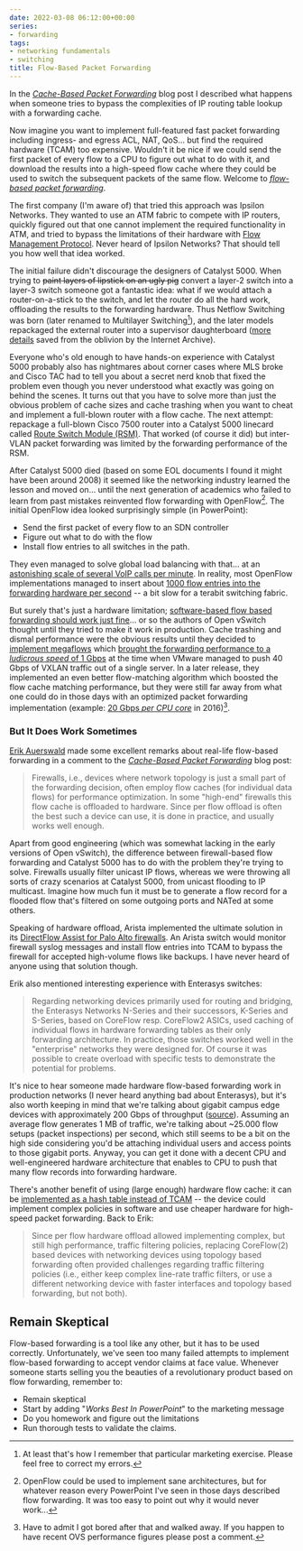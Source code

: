 ```yaml
---
date: 2022-03-08 06:12:00+00:00
series:
- forwarding
tags:
- networking fundamentals
- switching
title: Flow-Based Packet Forwarding
---
```

In the _[Cache-Based Packet Forwarding](/2022/02/cache-based-forwarding/)_ blog post I described what happens when someone tries to bypass the complexities of IP routing table lookup with a forwarding cache. 

Now imagine you want to implement full-featured fast packet forwarding including ingress- and egress ACL, NAT, QoS... but find the required hardware (TCAM) too expensive. Wouldn't it be nice if we could send the first packet of every flow to a CPU to figure out what to do with it, and download the results into a high-speed flow cache where they could be used to switch the subsequent packets of the same flow. Welcome to *[flow-based packet forwarding](/2015/12/is-flow-based-forwarding-just-marketing/)*.
<!--more-->
The first company (I'm aware of) that tried this approach was Ipsilon Networks. They wanted to use an ATM fabric to compete with IP routers, quickly figured out that one cannot implement the required functionality in ATM, and tried to bypass the limitations of their hardware with [Flow Management Protocol](https://www.rfc-editor.org/rfc/rfc1953.html). Never heard of Ipsilon Networks? That should tell you how well that idea worked.

The initial failure didn't discourage the designers of Catalyst 5000. When trying to ~~paint layers of lipstick on an ugly pig~~ convert a layer-2 switch into a layer-3 switch someone got a fantastic idea: what if we would attach a router-on-a-stick to the switch, and let the router do all the hard work, offloading the results to the forwarding hardware. Thus Netflow Switching was born (later renamed to Multilayer Switching[^MLS]), and the later models repackaged the external router into a supervisor daughterboard ([more details](https://web.archive.org/web/20200623042013/http://etutorials.org/Networking/Lan+switching+fundamentals/Chapter+3.+Catalyst+Switching+Architectures/In+the+Beginning-Catalyst+50005500+Project+Synergy/) saved from the oblivion by the Internet Archive).

Everyone who's old enough to have hands-on experience with Catalyst 5000 probably also has nightmares about corner cases where MLS broke and Cisco TAC had to tell you about a secret nerd knob that fixed the problem even though you never understood what exactly was going on behind the scenes. It turns out that you have to solve more than just the obvious problem of cache sizes and cache trashing when you want to cheat and implement a full-blown router with a flow cache. The next attempt: repackage a full-blown Cisco 7500 router into a Catalyst 5000 linecard called [Route Switch Module (RSM)](https://www.cisco.com/c/en/us/support/docs/switches/catalyst-5000-series-switches/10578-56.html#architecture). That worked (of course it did) but inter-VLAN packet forwarding was limited by the forwarding performance of the RSM.

[^MLS]: At least that's how I remember that particular marketing exercise. Please feel free to correct my errors.

After Catalyst 5000 died (based on some EOL documents I found it might have been around 2008) it seemed like the networking industry learned the lesson and moved on... until the next generation of academics who failed to learn from past mistakes reinvented flow forwarding with OpenFlow[^OF]. The initial OpenFlow idea looked surprisingly simple (in PowerPoint):

[^OF]: OpenFlow could be used to implement sane architectures, but for whatever reason every PowerPoint I've seen in those days described flow forwarding. It was too easy to point out why it would never work...

* Send the first packet of every flow to an SDN controller
* Figure out what to do with the flow
* Install flow entries to all switches in the path.

They even managed to solve global load balancing with that... at an [astonishing scale of several VoIP calls per minute](/2011/10/openflow-and-state-explosion/). In reality, most OpenFlow implementations managed to insert about [1000 flow entries into the forwarding hardware per second](/2012/01/fib-update-challenges-in-openflow/) -- a bit slow for a terabit switching fabric.

But surely that's just a hardware limitation; [software-based flow based forwarding should work just fine](/2013/04/open-vswitch-under-hood/)... or so the authors of Open vSwitch thought until they tried to make it work in production. Cache trashing and dismal performance were the obvious results until they decided to [implement megaflows](https://networkheresy.com/accelerating-open-vswitch-to-ludicrous-speed/) which [brought the forwarding performance to a *ludicrous speed* of 1 Gbps](/2014/11/open-vswitch-performance-revisited/) at the time when VMware managed to push 40 Gbps of VXLAN traffic out of a single server. In a later release, they implemented an even better flow-matching algorithm which boosted the flow cache matching performance, but they were still far away from what one could do in those days with an optimized packet forwarding implementation (example: [20 Gbps *per CPU core*](/2016/03/x86-based-switching-at-ludicrous-speed/) in 2016)[^OVSP]. 

[^OVSP]: Have to admit I got bored after that and walked away. If you happen to have recent OVS performance figures please post a comment.

### But It Does Work Sometimes

[Erik Auerswald](https://www.linkedin.com/in/erik-auerswald-2b8b73171/) made some excellent remarks about real-life flow-based forwarding in a comment to the _[Cache-Based Packet Forwarding](/2022/02/cache-based-forwarding/)_ blog post:

> Firewalls, i.e., devices where network topology is just a small part of the forwarding decision, often employ flow caches (for individual data flows) for performance optimization. In some "high-end" firewalls this flow cache is offloaded to hardware. Since per flow offload is often the best such a device can use, it is done in practice, and usually works well enough.

Apart from good engineering (which was somewhat lacking in the early versions of Open vSwitch), the difference between firewall-based flow forwarding and Catalyst 5000 has to do with the problem they're trying to solve. Firewalls usually filter unicast IP flows, whereas we were throwing all sorts of crazy scenarios at Catalyst 5000, from unicast flooding to IP multicast. Imagine how much fun it must be to generate a flow record for a flooded flow that's filtered on some outgoing ports and NATed at some others.

Speaking of hardware offload, Arista implemented the ultimate solution in its [DirectFlow Assist for Palo Alto firewalls](https://www.arista.com/assets/data/pdf/Whitepapers/AristaPAN_Solution_Brief.pdf). An Arista switch would monitor firewall syslog messages and install flow entries into TCAM to bypass the firewall for accepted high-volume flows like backups. I have never heard of anyone using that solution though.

Erik also mentioned interesting experience with Enterasys switches:

> Regarding networking devices primarily used for routing and bridging, the Enterasys Networks N-Series and their successors, K-Series and S-Series, based on CoreFlow resp. CoreFlow2 ASICs, used caching of individual flows in hardware forwarding tables as their only forwarding architecture. In practice, those switches worked well in the "enterprise" networks they were designed for. Of course it was possible to create overload with specific tests to demonstrate the potential for problems.

It's nice to hear someone made hardware flow-based forwarding work in production networks (I never heard anything bad about Enterasys), but it's also worth keeping in mind that we're talking about gigabit campus edge devices with approximately 200 Gbps of throughput ([source](https://www.networkworld.com/article/2201700/enterasys-bolsters-switches-with-automation--access-control.html)). Assuming an average flow generates 1 MB of traffic, we're talking about ~25.000 flow setups (packet inspections) per second, which still seems to be a bit on the high side considering you'd be attaching individual users and access points to those gigabit ports. Anyway, you can get it done with a decent CPU and well-engineered hardware architecture that enables to CPU to push that many flow records into forwarding hardware.

There's another benefit of using (large enough) hardware flow cache: it can be [implemented as a hash table instead of TCAM](/2022/02/packet-forwarding-header-lookup/) -- the device could implement complex policies in software and use cheaper hardware for high-speed packet forwarding. Back to Erik:

> Since per flow hardware offload allowed implementing complex, but still high performance, traffic filtering policies, replacing CoreFlow(2) based devices with networking devices using topology based forwarding often provided challenges regarding traffic filtering policies (i.e., either keep complex line-rate traffic filters, or use a different networking device with faster interfaces and topology based forwarding, but not both).

## Remain Skeptical

Flow-based forwarding is a tool like any other, but it has to be used correctly. Unfortunately, we've seen too many failed attempts to implement flow-based forwarding to accept vendor claims at face value. Whenever someone starts selling you the beauties of a revolutionary product based on flow forwarding, remember to:

* Remain skeptical
* Start by adding "_Works Best In PowerPoint_" to the marketing message
* Do you homework and figure out the limitations
* Run thorough tests to validate the claims.



